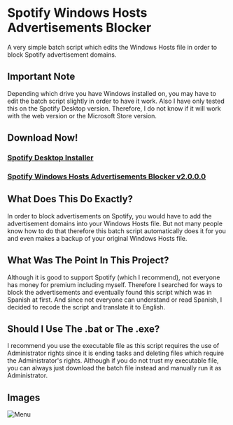 # Spotify Windows Hosts Advertisements Blocker
A very simple batch script which edits the Windows Hosts file in order to block Spotify advertisement domains.
## Important Note
Depending which drive you have Windows installed on, you may have to edit the batch script slightly in order to have it work. Also I have only tested this on the Spotify Desktop version. Therefore, I do not know if it will work with the web version or the Microsoft Store version.
## Download Now!
### [Spotify Desktop Installer](https://github.com/brokenw1nter/Spotify-Windows-Hosts-Advertisements-Blocker/raw/master/SpotifySetup.exe)
### [Spotify Windows Hosts Advertisements Blocker v2.0.0.0](https://github.com/brokenw1nter/Spotify-Windows-Hosts-Advertisements-Blocker/raw/master/Spotify%20Windows%20Hosts%20Advertisements%20Blocker.exe)
## What Does This Do Exactly?
In order to block advertisements on Spotify, you would have to add the advertisement domains into your Windows Hosts file. But not many people know how to do that therefore this batch script automatically does it for you and even makes a backup of your original Windows Hosts file.
## What Was The Point In This Project?
Although it is good to support Spotify (which I recommend), not everyone has money for premium including myself. Therefore I searched for ways to block the advertisements and eventually found this script which was in Spanish at first. And since not everyone can understand or read Spanish, I decided to recode the script and translate it to English.
## Should I Use The .bat or The .exe?
I recommend you use the executable file as this script requires the use of Administrator rights since it is ending tasks and deleting files which require the Administrator's rights. Although if you do not trust my executable file, you can always just download the batch file instead and manually run it as Administrator.
## Images
![Menu](https://i.imgur.com/62jcrNZ.png)
